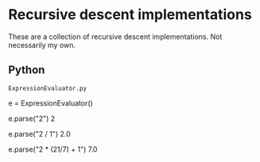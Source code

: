 # Recursive descent implementations

These are a collection of recursive descent implementations. Not necessarily my own.

## Python

`ExpressionEvaluator.py`

e = ExpressionEvaluator()

e.parse("2")
 2

e.parse("2 / 1")
 2.0

e.parse("2 * (21/7) + 1")
 7.0
